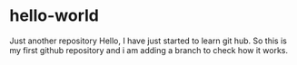 # hello-world
Just another repository
Hello, I have just started to learn git hub.
So this is my first github repository and i am adding a branch to check how it works.

